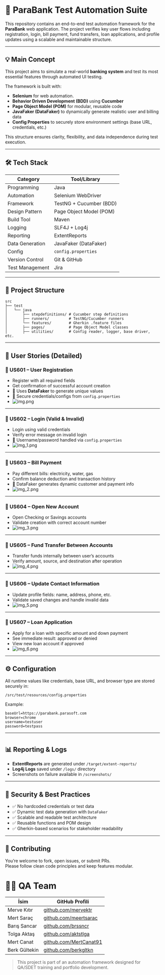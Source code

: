 # 🏦 ParaBank Test Automation Suite

This repository contains an end-to-end test automation framework for the **ParaBank** web application. The project verifies key user flows including registration, login, bill payment, fund transfers, loan applications, and profile updates using a scalable and maintainable structure.

---

## 💡 Main Concept

This project aims to simulate a real-world **banking system** and test its most essential features through automated UI testing.

The framework is built with:
- **Selenium** for web automation.
- **Behavior Driven Development (BDD)** using **Cucumber**
- **Page Object Model (POM)** for modular, reusable code
- **JavaFaker (DataFaker)** to dynamically generate realistic user and billing data
- **Config Properties** to securely store environment settings (base URL, credentials, etc.)

This structure ensures clarity, flexibility, and data independence during test execution.

---

## 🛠 Tech Stack

| Category        | Tool/Library         |
|----------------|-----------------------|
| Programming    | Java                 |
| Automation     | Selenium WebDriver   |
| Framework      | TestNG + Cucumber (BDD) |
| Design Pattern | Page Object Model (POM) |
| Build Tool     | Maven                |
| Logging        | SLF4J + Log4j        |
| Reporting      | ExtentReports        |
| Data Generation| JavaFaker (DataFaker) |
| Config         | `config.properties`  |
| Version Control| Git & GitHub         |
| Test Management| Jira |

---

## 📁 Project Structure

```
src
├── test
│   └── java
│       ├── stepdefinitions/ # Cucumber step definitions
│       ├── runners/         # TestNG/Cucumber runners
│       └── features/        # Gherkin .feature files 
│       ├── pages/           # Page Object Model classes 
│       ├── utilities/       # Config reader, logger, base driver, etc.
```

---

## 📖 User Stories (Detailed)

### 🧾 US601 – User Registration
- Register with all required fields
- Get confirmation of successful account creation
- 🔄 Uses **DataFaker** to generate unique values
- 🔐 Secure credentials/configs from `config.properties`
- ![img.png](images/img.png)

---

### 🔐 US602 – Login (Valid & Invalid)
- Login using valid credentials
- Verify error message on invalid login
- 🔐 Username/password handled via `config.properties`
- ![img_1.png](images/img_1.png)

---

### 💸 US603 – Bill Payment
- Pay different bills: electricity, water, gas
- Confirm balance deduction and transaction history
- 🔄 DataFaker generates dynamic customer and payment info
- ![img_2.png](images/img_2.png)

---

### 🏦 US604 – Open New Account
- Open Checking or Savings accounts
- Validate creation with correct account number
- ![img_3.png](images/img_3.png)

---

### 🔁 US605 – Fund Transfer Between Accounts
- Transfer funds internally between user’s accounts
- Verify amount, source, and destination after operation
- ![img_4.png](images/img_4.png)

---

### 📝 US606 – Update Contact Information
- Update profile fields: name, address, phone, etc.
- Validate saved changes and handle invalid data
- ![img_5.png](images/img_5.png)

---

### 🧾 US607 – Loan Application
- Apply for a loan with specific amount and down payment
- See immediate result: approved or denied
- View new loan account if approved
- ![img_6.png](images/img_6.png)

---

## ⚙️ Configuration

All runtime values like credentials, base URL, and browser type are stored securely in:

```
/src/test/resources/config.properties
```

Example:
```properties
baseUrl=https://parabank.parasoft.com
browser=chrome
username=testuser
password=testpass
```

---

#
## 📊 Reporting & Logs

- **ExtentReports** are generated under `/target/extent-reports/`
- **Log4j Logs** saved under `/logs/` directory
- Screenshots on failure available in `/screenshots/`

---

## 🔐 Security & Best Practices

- ✅ No hardcoded credentials or test data
- ✅ Dynamic test data generation with `DataFaker`
- ✅ Scalable and readable test architecture
- ✅ Reusable functions and POM design
- ✅ Gherkin-based scenarios for stakeholder readability

---

## 🤝 Contributing

You’re welcome to fork, open issues, or submit PRs.  
Please follow clean code principles and keep features modular.



# 👨‍💻 QA Team

| İsim           | GitHub Profili                                      |
|----------------|------------------------------------------------------|
| Merve Kıtır     | [github.com/mervektr](https://github.com/mervektr)         |
| Mert Saraç      | [github.com/meertsarac](https://github.com/meertsarac)     |
| Barış Sancar    | [github.com/brssncr](https://github.com/brssncr)           |
| Tolga Aktaş     | [github.com/aktstlga](https://github.com/aktstlga)         |
| Mert Canat      | [github.com/MertCanat91](https://github.com/MertCanat91)   |
| Berk Gültekin   | [github.com/berkgltkn](https://github.com/berkgltkn)       |


> This project is part of an automation framework designed for QA/SDET training and portfolio development.
